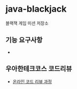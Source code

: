 # java-blackjack
블랙잭 게임 미션 저장소

## 기능 요구사항

- 

## 우아한테크코스 코드리뷰
* [온라인 코드 리뷰 과정](https://github.com/woowacourse/woowacourse-docs/blob/master/maincourse/README.md)